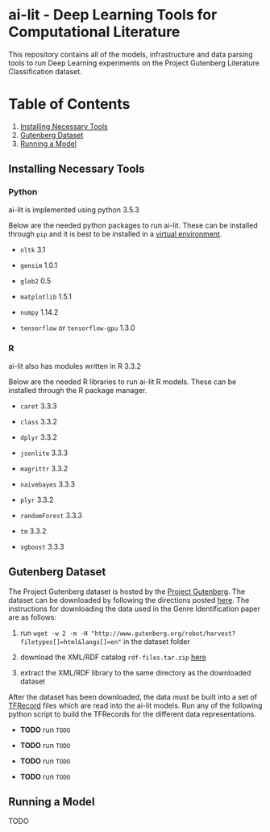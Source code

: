 # ai-lit - Deep Learning Tools for Computational Literature
This repository contains all of the models, infrastructure and data parsing tools to run Deep Learning experiments on the Project Gutenberg Literature Classification dataset.

# Table of Contents
1. [Installing Necessary Tools](#install)
2. [Gutenberg Dataset](#dataset)
3. [Running a Model](#model)

## Installing Necessary Tools<a name="install"/>

### Python
ai-lit is implemented using python 3.5.3

Below are the needed python packages to run ai-lit. These can be installed through ```pip``` and it is best to be installed in a [virtual environment](https://docs.python.org/3.5/tutorial/venv.html).

* ```nltk``` 3.1

* ```gensim``` 1.0.1

* ```glob2``` 0.5

* ```matplotlib``` 1.5.1

* ```numpy``` 1.14.2

* ```tensorflow``` or ```tensorflow-gpu``` 1.3.0

### R
ai-lit also has modules written in R 3.3.2

Below are the needed R libraries to run ai-lit R models. These can be installed through the R package manager.

* ```caret``` 3.3.3

* ```class``` 3.3.2

* ```dplyr``` 3.3.2

* ```jsonlite``` 3.3.3

* ```magrittr``` 3.3.2

* ```naivebayes``` 3.3.3

* ```plyr``` 3.3.2

* ```randomForest``` 3.3.3

* ```tm``` 3.3.2

* ```xgboost``` 3.3.3

## Gutenberg Dataset<a name="dataset"/>

The Project Gutenberg dataset is hosted by the [Project Gutenberg](https://www.gutenberg.org/wiki/Main_Page). The dataset can be downloaded by following the directions posted [here](https://www.gutenberg.org/wiki/Gutenberg:Information_About_Robot_Access_to_our_Pages). The instructions for downloading the data used in the Genre Identification paper are as follows:

1. run ```wget -w 2 -m -H "http://www.gutenberg.org/robot/harvest?filetypes[]=html&langs[]=en"``` in the dataset folder

2. download the XML/RDF catalog ```rdf-files.tar.zip``` [here](https://www.gutenberg.org/wiki/Gutenberg:Feeds)

3. extract the XML/RDF library to the same directory as the downloaded dataset

After the dataset has been downloaded, the data must be built into a set of [TFRecord](https://www.tensorflow.org/programmers_guide/datasets#consuming_tfrecord_data) files which are read into the ai-lit models. Run any of the following python script to build the TFRecords for the different data representations.

* **TODO** run ```TODO```

* **TODO** run ```TODO```

* **TODO** run ```TODO```

* **TODO** run ```TODO```


## Running a Model<a name="model"/>

TODO
